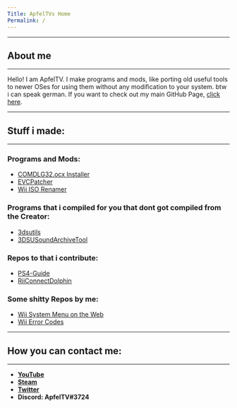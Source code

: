 ```yaml
---
Title: ApfelTVs Home
Permalink: /
---
```

----------------------
## About me
----------------------
Hello! I am ApfelTV. I make programs and mods, like porting old useful tools to newer OSes for using them without any modification to your system. btw i can speak german. If you want to check out my main GitHub Page, [click here](https://github.com/ApfelTV).

-----------------------
## Stuff i made:
-----------------------
### Programs and Mods:
- [COMDLG32.ocx Installer](https://github.com/ApfelTV/COMDLG32-Installer)
- [EVCPatcher](https://github.com/ApfelTV/EVCPatcher)
- [Wii ISO Renamer](https://github.com/ApfelTV/Wii-ISO-Renamer-mod)

### Programs that i compiled for you that dont got compiled from the Creator:
- [3dsutils](https://github.com/ApfelTV/3dsutils)
- [3DSUSoundArchiveTool](https://github.com/ApfelTV/3DSUSoundArchiveTool)

### Repos to that i contribute:
- [PS4-Guide](https://multimegamander.github.io/Ps4-Guide/)
- [RiiConnectDolphin](https://dismissedguy.github.io/)

### Some shitty Repos by me:
- [Wii System Menu on the Web](https://apfeltv.github.io/wii-sysmenu/)
- [Wii Error Codes](https://github.com/ApfelTV/Wii-Error-Documentation)

-----------------------
## How you can contact me:
-----------------------
- **[YouTube](https://www.youtube.com/channel/UCOLOj2NmNeoVxDDm-5s9pZA/)**
- **[Steam](https://steamcommunity.com/id/ApfelTV)** 
- **[Twitter](https://twitter.com/RealApfel/)**
- **Discord: ApfelTV#3724**
